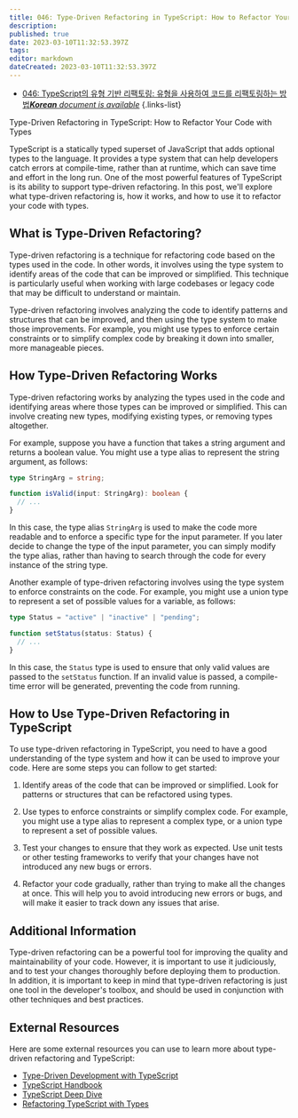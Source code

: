 ```yaml
---
title: 046: Type-Driven Refactoring in TypeScript: How to Refactor Your Code with Types
description: 
published: true
date: 2023-03-10T11:32:53.397Z
tags: 
editor: markdown
dateCreated: 2023-03-10T11:32:53.397Z
---
```


- [046: TypeScript의 유형 기반 리팩토링: 유형을 사용하여 코드를 리팩토링하는 방법***Korean** document is available*](/ko/Knowledge-base/TypeScript/Learning/046-type-driven-refactoring-in-typescript-how-to-refactor-your-code-with-types)
{.links-list}



Type-Driven Refactoring in TypeScript: How to Refactor Your Code with Types

TypeScript is a statically typed superset of JavaScript that adds optional types to the language. It provides a type system that can help developers catch errors at compile-time, rather than at runtime, which can save time and effort in the long run. One of the most powerful features of TypeScript is its ability to support type-driven refactoring. In this post, we'll explore what type-driven refactoring is, how it works, and how to use it to refactor your code with types.

## What is Type-Driven Refactoring?

Type-driven refactoring is a technique for refactoring code based on the types used in the code. In other words, it involves using the type system to identify areas of the code that can be improved or simplified. This technique is particularly useful when working with large codebases or legacy code that may be difficult to understand or maintain.

Type-driven refactoring involves analyzing the code to identify patterns and structures that can be improved, and then using the type system to make those improvements. For example, you might use types to enforce certain constraints or to simplify complex code by breaking it down into smaller, more manageable pieces.

## How Type-Driven Refactoring Works

Type-driven refactoring works by analyzing the types used in the code and identifying areas where those types can be improved or simplified. This can involve creating new types, modifying existing types, or removing types altogether.

For example, suppose you have a function that takes a string argument and returns a boolean value. You might use a type alias to represent the string argument, as follows:

```typescript
type StringArg = string;

function isValid(input: StringArg): boolean {
  // ...
}
```

In this case, the type alias `StringArg` is used to make the code more readable and to enforce a specific type for the input parameter. If you later decide to change the type of the input parameter, you can simply modify the type alias, rather than having to search through the code for every instance of the string type.

Another example of type-driven refactoring involves using the type system to enforce constraints on the code. For example, you might use a union type to represent a set of possible values for a variable, as follows:

```typescript
type Status = "active" | "inactive" | "pending";

function setStatus(status: Status) {
  // ...
}
```

In this case, the `Status` type is used to ensure that only valid values are passed to the `setStatus` function. If an invalid value is passed, a compile-time error will be generated, preventing the code from running.

## How to Use Type-Driven Refactoring in TypeScript

To use type-driven refactoring in TypeScript, you need to have a good understanding of the type system and how it can be used to improve your code. Here are some steps you can follow to get started:

1. Identify areas of the code that can be improved or simplified. Look for patterns or structures that can be refactored using types.

2. Use types to enforce constraints or simplify complex code. For example, you might use a type alias to represent a complex type, or a union type to represent a set of possible values.

3. Test your changes to ensure that they work as expected. Use unit tests or other testing frameworks to verify that your changes have not introduced any new bugs or errors.

4. Refactor your code gradually, rather than trying to make all the changes at once. This will help you to avoid introducing new errors or bugs, and will make it easier to track down any issues that arise.

## Additional Information

Type-driven refactoring can be a powerful tool for improving the quality and maintainability of your code. However, it is important to use it judiciously, and to test your changes thoroughly before deploying them to production. In addition, it is important to keep in mind that type-driven refactoring is just one tool in the developer's toolbox, and should be used in conjunction with other techniques and best practices.

## External Resources

Here are some external resources you can use to learn more about type-driven refactoring and TypeScript:

- [Type-Driven Development with TypeScript](https://blog.mgechev.com/2018/01/18/type-driven-development-typescript-type-level-programming/)
- [TypeScript Handbook](https://www.typescriptlang.org/docs/handbook/intro.html)
- [TypeScript Deep Dive](https://basarat.gitbook.io/typescript/)
- [Refactoring TypeScript with Types](https://medium.com/@martin_hotell/refactoring-typescript-with-types-aa7f0394b8b0)